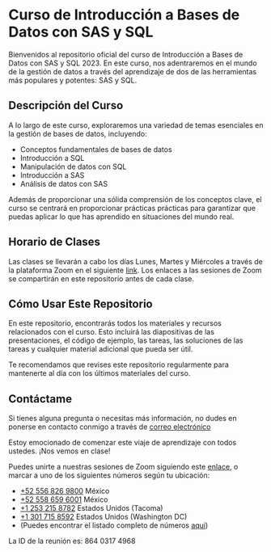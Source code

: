 # Curso de Introducción a Bases de Datos con SAS y SQL
Bienvenidos al repositorio oficial del curso de Introducción a Bases de Datos con SAS y SQL 2023. En este curso, nos adentraremos en el mundo de la gestión de datos a través del aprendizaje de dos de las herramientas más populares y potentes: SAS y SQL.

## Descripción del Curso
A lo largo de este curso, exploraremos una variedad de temas esenciales en la gestión de bases de datos, incluyendo:


- Conceptos fundamentales de bases de datos
- Introducción a SQL
- Manipulación de datos con SQL
- Introducción a SAS
- Análisis de datos con SAS

Además de proporcionar una sólida comprensión de los conceptos clave, el curso se centrará en proporcionar prácticas prácticas para garantizar que puedas aplicar lo que has aprendido en situaciones del mundo real.

## Horario de Clases
Las clases se llevarán a cabo los días Lunes, Martes y Miércoles a través de la plataforma Zoom en el siguiente [link](https://cuaieed-unam.zoom.us/j/86403174968). Los enlaces a las sesiones de Zoom se compartirán en este repositorio antes de cada clase.

## Cómo Usar Este Repositorio
En este repositorio, encontrarás todos los materiales y recursos relacionados con el curso. Esto incluirá las diapositivas de las presentaciones, el código de ejemplo, las tareas, las soluciones de las tareas y cualquier material adicional que pueda ser útil.

Te recomendamos que revises este repositorio regularmente para mantenerte al día con los últimos materiales del curso.

## Contáctame
Si tienes alguna pregunta o necesitas más información, no dudes en ponerse en contacto conmigo a través de  [correo electrónico](mailto:omarr6667@gmail.com)


Estoy emocionado de comenzar este viaje de aprendizaje con todos ustedes. ¡Nos vemos en clase!






Puedes unirte a nuestras sesiones de Zoom siguiendo este [enlace](https://cuaieed-unam.zoom.us/j/86403174968), o marcar a uno de los siguientes números según tu ubicación:

- [+52 556 826 9800](tel:+525568269800) México
- [+52 558 659 6001](tel:+525586596001) México
- [+1 253 215 8782](tel:+12532158782) Estados Unidos (Tacoma)
- [+1 301 715 8592](tel:+13017158592) Estados Unidos (Washington DC)
- (Puedes encontrar el listado completo de números [aquí](https://cuaieed-unam.zoom.us/u/kmo2DJcCo))

La ID de la reunión es: 864 0317 4968
